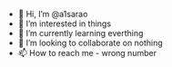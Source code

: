 - 👋 Hi, I’m @a1sarao
- 👀 I’m interested in things
- 🌱 I’m currently learning everthing
- 💞️ I’m looking to collaborate on nothing
- 📫 How to reach me - wrong number

<!---
a1sarao/a1sarao is a ✨ special ✨ repository because its `README.md` (this file) appears on your GitHub profile.
You can click the Preview link to take a look at your changes.
--->
